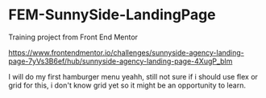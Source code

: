 # FEM-SunnySide-LandingPage

Training project from Front End Mentor

https://www.frontendmentor.io/challenges/sunnyside-agency-landing-page-7yVs3B6ef/hub/sunnyside-agency-landing-page-4XugP_blm

I will do my first hamburger menu yeahh,  still not sure if i should use flex or grid for this, i don't know grid yet so it might be an opportunity to learn.


